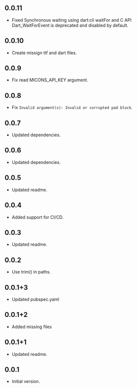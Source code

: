 ## 0.0.11
- Fixed Synchronous waiting using dart:cli waitFor and C API Dart_WaitForEvent is deprecated and disabled by default.

## 0.0.10
- Create missign ttf and dart files.

## 0.0.9
- Fix read MICONS_API_KEY argument.

## 0.0.8
- Fix `Invalid argument(s): Invalid or corrupted pad block`.

## 0.0.7
- Updated dependencies.

## 0.0.6
- Updated dependencies.

## 0.0.5
- Updated readme.

## 0.0.4
- Added support for CI/CD.
## 0.0.3
- Updated readme.
## 0.0.2
- Use trim() in paths.
## 0.0.1+3
- Updated pubspec.yaml
## 0.0.1+2
- Added missing files
## 0.0.1+1
- Updated readme.

## 0.0.1
- Initial version.
